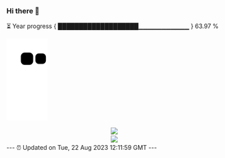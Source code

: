 ### Hi there 👋
⏳ Year progress { ███████████████████▁▁▁▁▁▁▁▁▁▁▁ } 63.97 %

![](https://raw.githubusercontent.com/Swiftie13st/Swiftie13st/main/assets/github-contribution-grid-snake.svg)


<div align="center"> <img src="https://metrics.lecoq.io/Swiftie13st?template=classic&config.timezone=Asia%2FShanghai"> </div>

<div align="center"> <img src="https://github-readme-streak-stats.herokuapp.com/?user=Swiftie13st" /> </div>
---
⏰ Updated on Tue, 22 Aug 2023 12:11:59 GMT
---

